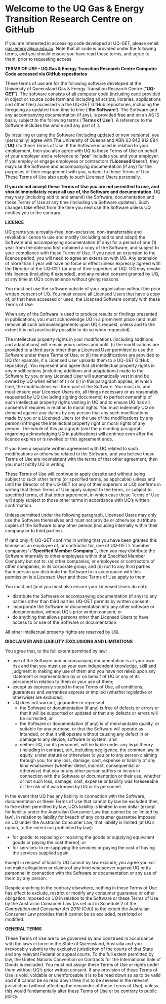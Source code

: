 # Welcome to the UQ Gas & Energy Transition Research Centre on GitHub #

If you are interested in accessing code developed at UQ-GET, please email: gas-energy@uq.edu.au. Note that all code is provided under the following terms, and you should ensure you have read these terms, and agree to them, prior to requesting access. 

**TERMS OF USE – UQ Gas & Energy Transition Research Centre Computer Code accessed via GitHub repositories**

These terms of use are for the following software developed at the University of Queensland Gas & Energy Transition Research Centre (“**UQ-GET**”).  The software consists of all computer code (including code provided in object or source code form and including all scripts, libraries, applications and other files) accessed via the UQ-GET GitHub repositories, including the foregoing as updated from time to time (‘**the Software**’).  The Software and any accompanying documentation (if any), is provided free and on an AS IS basis, subject to the following terms (‘**Terms of Use**’).  A reference to the Software includes the whole and any part of it.

By installing or using the Software (including updated or new versions), you (personally) agree with The University of Queensland ABN 63 942 912 684 (‘**UQ**’) to these Terms of Use.  If the Software is used in relation to your employment, then you also agree with UQ to these Terms of Use on behalf of your employer and a reference to “**you**” includes you and your employer. If you employ or engage employees or contractors (‘**Licensed Users**’), they may use the Software and accompanying documentation (if any) for the purposes of their engagement with you, subject to these Terms of Use.  These Terms of Use also apply to such Licensed Users personally. 

**If you do not accept these Terms of Use you are not permitted to use, and should immediately cease all use of, the Software and documentation**.  UQ may vary (including add to and amend) the Software, documentation and these Terms of Use at any time (including via Software updates).  Such changes take effect from the time you next use the Software unless UQ notifies you to the contrary. 

**LICENCE**

UQ grants you a royalty-free, non-exclusive, non-transferrable and revokable licence to use and modify (including add to and adapt) the Software and accompanying documentation (if any) for a period of one (1) year from the date you first obtained a copy of the Software, and subject to your compliance with these Terms of Use. If you need an extension to the licence period, you will need to agree an extension with UQ. Any extension of more than 1 year will have no force or effect unless expressly agreed with the Director of the UQ-GET (or any of their superiors at UQ). UQ may revoke this licence (including if extended), and any related consent granted by UQ, at any time at UQ’s convenience without giving reasons. 

You must not use the software outside of your organisation without the prior written consent of UQ.  You must ensure all Licensed Users that have a copy of, or that have accessed or used, the Licensed Software comply with these Terms of Use.

When any of the Software is used to produce results or findings presented in publications, you must acknowledge UQ in a prominent place (and must remove all such acknowledgements upon UQ’s request, unless and to the extent it is not practicably possible to do so when requested).

The intellectual property rights in your modifications (including additions and adaptations) will remain yours unless and until: (i) the modifications are provided to a third party other than a Licensed User permitted to use the Software under these Terms of Use; or (ii) the modifications are provided to UQ (for example, if a Licensed User uploads them to a UQ-GET GitHub repository). You represent and agree that all intellectual property rights in any modifications (including additions and adaptations) made to the Software by you or any Licensed User will automatically vest in and be owned by UQ when either of (i) or (ii) in this paragraph applies, at which time, the modifications will form part of the Software. You must do, and must ensure your Licensed Users do, all things necessary or as reasonably requested by UQ (including signing documents) to perfect ownership of such intellectual property rights vesting in UQ and to ensure UQ has all consents it requires in relation to moral rights.  You must indemnify UQ on demand against any claims by any person that any such modifications made by you or a Licensed Users (or the use of the modifications by any person) infringes the intellectual property right or moral rights of any person. The whole of this paragraph (and the preceding paragraph regarding acknowledging UQ in publications) will continue even after the licence expires or is revoked or this agreement ends.

If you have a separate written agreement with UQ related to such modifications or otherwise related to the Software, and you believe these Terms of Use are inconsistent with the terms of that other agreement, then you must notify UQ in writing.

These Terms of Use will continue to apply despite and without being subject to such other terms (or specified terms, as applicable) unless and until the Director of the UQ-GET (or any of their superiors at UQ) confirms in writing that these Terms of Use apply subject to the terms, or subject to specified terms, of that other agreement, in which case these Terms of Use will apply subject to those other terms in accordance with UQ’s written confirmation.

Unless permitted under the following paragraph, Licensed Users may only use the Software themselves and must not provide or otherwise distribute copies of the Software to any other person (including internally within their company or to third parties).

If (and only if) UQ-GET confirms in writing that you have been granted this license as an employee of, or contractor for, one of UQ-GET’s ‘member companies’ (“**Specified Member Company**”), then you may distribute the Software internally to other employees within that Specified Member Company but not to: (a) other companies, or employees or contractors of other companies, in its corporate group; and (b) not to any third parties.  Each person you distribute the Software to in accordance with this permission is a Licensed User and these Terms of Use apply to them.

You must not (and you must also ensure your Licensed Users do not): 
  * distribute the Software or accompanying documentation (if any) to any parties other than third parties UQ-GET permits by written consent;
  * incorporate the Software or documentation into any other software or documentation, without UQ’s prior written consent; or
  * do anything that allows persons other than Licensed Users to have access to or use of the Software or documentation. 

All other intellectual property rights are reserved by UQ. 

**DISCLAIMER AND LIABILITY EXCLUSIONS AND LIMITATIONS**

You agree that, to the full extent permitted by law: 
  * use of the Software and accompanying documentation is at your own risk and that you must use your own independent knowledge, skill and judgment in making any use of them and you have not relied upon any statement or representation by or on behalf of UQ or any of its personnel in relation to them or your use of them;
  * except as expressly stated in these Terms of Use, all conditions, guarantees and warranties express or implied (whether legislative or otherwise) are excluded;
  * UQ does not warrant, guarantee or represent:     
    * the Software or documentation (if any) is free of defects or errors or that it will be supported or updated or that any defects or errors will be corrected; or 
    * the Software or documentation (if any) is of merchantable quality, or suitable for any purpose, or that the Software will operate as intended, or that it will operate without causing any defect in or damage to any device, software or system; and 
    * neither UQ, nor its personnel, will be liable under any legal theory (including in contract, tort, including negligence, the common law, in equity, under statute or otherwise) to you or to any person claiming through you, for any loss, damage, cost, expense or liability of any kind whatsoever (whether direct, indirect, consequential or otherwise) that you or any other person suffers or incurs in connection with the Software or documentation or their use, whether or not such loss, damage, cost, expense or liability was foreseeable or the risk of it was known by UQ or its personnel. 

In the event that UQ has any liability in connection with the Software, documentation or these Terms of Use that cannot by law be excluded then, to the extent permitted by law, UQ’s liability is limited to one dollar (except for liability under the Australian Consumer Law that cannot be so limited by law).  In relation to liability for breach of any consumer guarantee imposed on UQ under the Australian Consumer Law, that liability is limited (at UQ’s option, to the extent not prohibited by law):  
  * for goods: to replacing or repairing the goods or supplying equivalent goods or paying the cost thereof; or 
  * for services: to re-supplying the services or paying the cost of having the services supplied again. 

Except in respect of liability UQ cannot by law exclude, you agree you will not make allegations or claims of any kind whatsoever against UQ or its personnel in connection with the Software or documentation or any use of them by any person. 

Despite anything to the contrary elsewhere, nothing in these Terms of Use has effect to exclude, restrict or modify any consumer guarantee or other obligation imposed on UQ in relation to the Software or these Terms of Use by the Australian Consumer Law (as set out in Schedule 2 of the _Competition and Consumer Act 2010_ (Cth)) to the extent the Australian Consumer Law provides that it cannot be so excluded, restricted or modified.

**GENERAL TERMS**

These Terms of Use are to be governed by and construed in accordance with the laws in force in the State of Queensland, Australia and you irrevocably submit to the exclusive jurisdiction of the courts of that State and any relevant Federal or appeal courts.  To the full extent permitted by law, the United Nations Convention on Contracts for the International Sale of Goods is excluded.  You must not assign these Terms of Use or rights under them without UQ’s prior written consent.  If any provision of these Terms of Use is void, voidable or unenforceable it is to be read down so as to be valid and if it cannot be so read down then it is to be severed in the relevant jurisdiction (without affecting the remainder of these Terms of Use), unless this would fundamentally alter these Terms of Use or be contrary to public policy. 
